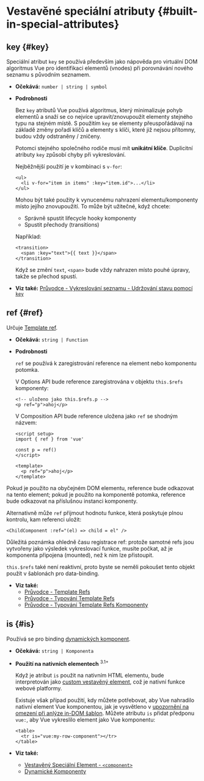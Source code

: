 # Vestavěné speciální atributy {#built-in-special-attributes}

## key {#key}

Speciální atribut `key` se používá především jako nápověda pro virtuální DOM algoritmus Vue pro identifikaci elementů (vnodes) při porovnávání nového seznamu s původním seznamem.

- **Očekává:** `number | string | symbol`

- **Podrobnosti**

  Bez `key` atributů Vue používá algoritmus, který minimalizuje pohyb elementů a snaží se co nejvíce upravit/znovupoužít elementy stejného typu na stejném místě. S použitím `key` se elementy přeuspořádávají na základě změny pořadí klíčů a elementy s klíči, které již nejsou přítomny, budou vždy odstraněny / zničeny.

  Potomci stejného společného rodiče musí mít **unikátní klíče**. Duplicitní atributy `key` způsobí chyby při vykreslování.

  Nejběžnější použití je v kombinaci s `v-for`:

  ```vue-html
  <ul>
    <li v-for="item in items" :key="item.id">...</li>
  </ul>
  ```

  Mohou být také použity k vynucenému nahrazení elementu/komponenty místo jejího znovupoužití. To může být užitečné, když chcete:

  - Správně spustit lifecycle hooky komponenty
  - Spustit přechody (transitions)

  Například:

  ```vue-html
  <transition>
    <span :key="text">{{ text }}</span>
  </transition>
  ```

  Když se změní `text`, `<span>` bude vždy nahrazen místo pouhé úpravy, takže se přechod spustí.

- **Viz také:** [Průvodce - Vykreslování seznamu - Udržování stavu pomocí `key`](/guide/essentials/list#udrzovani-stavu-s-key)

## ref {#ref}

Určuje [Template ref](/guide/essentials/template-refs).

- **Očekává:** `string | Function`

- **Podrobnosti**

  `ref` se používá k zaregistrování reference na element nebo komponentu potomka.

  V Options API bude reference zaregistrována v objektu `this.$refs` komponenty:

  ```vue-html
  <!-- uloženo jako this.$refs.p -->
  <p ref="p">ahoj</p>
  ```

  V Composition API bude reference uložena jako `ref` se shodným názvem:

  ```vue
  <script setup>
  import { ref } from 'vue'

  const p = ref()
  </script>

  <template>
    <p ref="p">ahoj</p>
  </template>
  ```

Pokud je použito na obyčejném DOM elementu, reference bude odkazovat na tento element; pokud je použito na komponentě potomka, reference bude odkazovat na příslušnou instanci komponenty.

Alternativně může `ref` přijmout hodnotu funkce, která poskytuje plnou kontrolu, kam referenci uložit:

```vue-html
<ChildComponent :ref="(el) => child = el" />
```

Důležitá poznámka ohledně času registrace ref: protože samotné refs jsou vytvořeny jako výsledek vykreslovací funkce, musíte počkat, až je komponenta připojena (mounted), než k nim lze přistoupit.

`this.$refs` také není reaktivní, proto byste se neměli pokoušet tento objekt použít v šablonách pro data-binding.

- **Viz také:**
  - [Průvodce - Template Refs](/guide/essentials/template-refs)
  - [Průvodce - Typování Template Refs](/guide/typescript/composition-api#typing-template-refs) <sup class="vt-badge ts" />
  - [Průvodce - Typování Template Refs Komponenty](/guide/typescript/composition-api#typing-component-template-refs) <sup class="vt-badge ts" />

## is {#is}

Používá se pro binding [dynamických komponent](/guide/essentials/component-basics#dynamic-components).

- **Očekává:** `string | Komponenta`

- **Použití na nativních elementech** <sup class="vt-badge">3.1+</sup>

  Když je atribut `is` použit na nativním HTML elementu, bude interpretován jako [custom vestavěný element](https://html.spec.whatwg.org/multipage/custom-elements.html#custom-elements-customized-builtin-example), což je nativní funkce webové platformy.

  Existuje však případ použití, kdy můžete potřebovat, aby Vue nahradilo nativní element  Vue komponentou, jak je vysvětleno v [upozornění na omezení při anlýze in-DOM šablon](/guide/essentials/component-basics#in-dom-template-parsing-caveats). Můžete atributu `is` přidat předponu `vue:`, aby Vue vykreslilo element jako Vue komponentu:

  ```vue-html
  <table>
    <tr is="vue:my-row-component"></tr>
  </table>
  ```

- **Viz také:**

  - [Vestavěný Speciální Element - `<component>`](/api/built-in-special-elements#component)
  - [Dynamické Komponenty](/guide/essentials/component-basics#dynamic-components)
